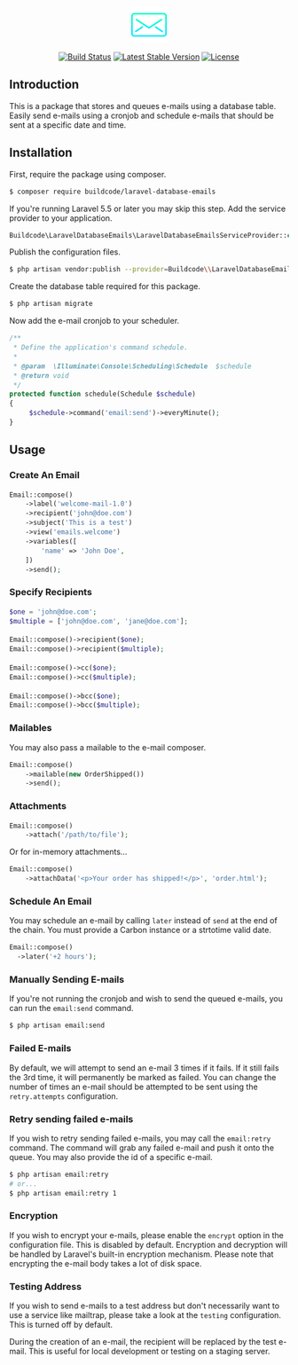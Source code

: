 <p align="center">
  <img src="/logo.png">
</p>
<p align="center">
<a href="https://travis-ci.org/stackkit/laravel-database-emails"><img src="https://travis-ci.org/stackkit/laravel-database-emails.svg?branch=master" alt="Build Status"></a>
<a href="https://packagist.org/packages/buildcode/laravel-database-emails"><img src="https://poser.pugx.org/buildcode/laravel-database-emails/v/stable.svg" alt="Latest Stable Version"></a>
<a href="https://packagist.org/packages/buildcode/laravel-database-emails"><img src="https://poser.pugx.org/buildcode/laravel-database-emails/license.svg" alt="License"></a>
</p>

## Introduction

This is a package that stores and queues e-mails using a database table. Easily send e-mails using a cronjob and schedule e-mails that should be sent at a specific date and time.
## Installation

First, require the package using composer.

```bash
$ composer require buildcode/laravel-database-emails
```

If you're running Laravel 5.5 or later you may skip this step. Add the service provider to your application.

```php
Buildcode\LaravelDatabaseEmails\LaravelDatabaseEmailsServiceProvider::class,
```

Publish the configuration files.

```bash
$ php artisan vendor:publish --provider=Buildcode\\LaravelDatabaseEmails\\LaravelDatabaseEmailsServiceProvider
```

Create the database table required for this package.

```bash
$ php artisan migrate
```

Now add the e-mail cronjob to your scheduler.

```php
/**
 * Define the application's command schedule.
 *
 * @param  \Illuminate\Console\Scheduling\Schedule  $schedule
 * @return void
 */
protected function schedule(Schedule $schedule)
{
     $schedule->command('email:send')->everyMinute();
}
```

## Usage

### Create An Email

```php
Email::compose()
    ->label('welcome-mail-1.0')
    ->recipient('john@doe.com')
    ->subject('This is a test')
    ->view('emails.welcome')
    ->variables([
        'name' => 'John Doe',
    ])
    ->send();
```

### Specify Recipients

```php
$one = 'john@doe.com';
$multiple = ['john@doe.com', 'jane@doe.com'];

Email::compose()->recipient($one);
Email::compose()->recipient($multiple);

Email::compose()->cc($one);
Email::compose()->cc($multiple);

Email::compose()->bcc($one);
Email::compose()->bcc($multiple);
```

### Mailables

You may also pass a mailable to the e-mail composer.

```php
Email::compose()
	->mailable(new OrderShipped())
	->send();
```

### Attachments

```php
Email::compose()
	->attach('/path/to/file');
```

Or for in-memory attachments...

```php
Email::compose()
	->attachData('<p>Your order has shipped!</p>', 'order.html');
```

### Schedule An Email

You may schedule an e-mail by calling `later` instead of `send` at the end of the chain. You must provide a Carbon instance or a strtotime valid date.

```php
Email::compose()
  ->later('+2 hours');
```

### Manually Sending E-mails

If you're not running the cronjob and wish to send the queued e-mails, you can run the `email:send` command.

```bash
$ php artisan email:send
```

### Failed E-mails

By default, we will attempt to send an e-mail 3 times if it fails. If it still fails the 3rd time, it will permanently be marked as failed. You can change the number of times an e-mail should be attempted to be sent using the `retry.attempts` configuration.

### Retry sending failed e-mails

If you wish to retry sending failed e-mails, you may call the `email:retry` command. The command will grab any failed e-mail and push it onto the queue. You may also provide the id of a specific e-mail.

```bash
$ php artisan email:retry
# or...
$ php artisan email:retry 1
```

### Encryption

If you wish to encrypt your e-mails, please enable the `encrypt` option in the configuration file. This is disabled by default. Encryption and decryption will be handled by Laravel's built-in encryption mechanism. Please note that encrypting the e-mail body takes a lot of disk space.

### Testing Address

If you wish to send e-mails to a test address but don't necessarily want to use a service like mailtrap, please take a look at the `testing` configuration. This is turned off by default.

During the creation of an e-mail, the recipient will be replaced by the test e-mail. This is useful for local development or testing on a staging server.
